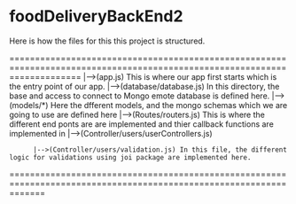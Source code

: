 # foodDeliveryBackEnd2

Here is how the files for this this project is structured.

==========================================================================================================================
|-->(app.js) This is where our app first starts which is the entry point of our app.
  |-->(database/database.js) In this directory, the base and access to connect to Mongo emote database is defined here.
    |-->(models/*) Here the dfferent models, and the mongo schemas which we are going to use are defined here
      |-->(Routes/routers.js) This is where the different end ponts are are implemented and thier callback functions are implemented in 
        |-->(Controller/users/userControllers.js)
        
          |-->(Controller/users/validation.js) In this file, the different logic for validations using joi package are implemented here.
===================================================================================================================